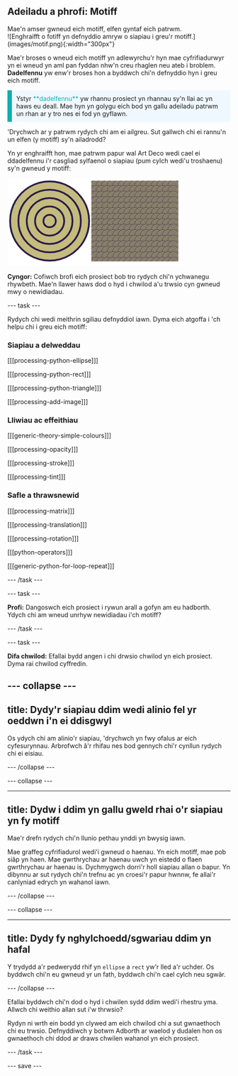 ## Adeiladu a phrofi: Motiff

<div style="display: flex; flex-wrap: wrap">
<div style="flex-basis: 200px; flex-grow: 1; margin-right: 15px;">
Mae'n amser gwneud eich motiff, elfen gyntaf eich patrwm.
</div>
<div>
![Enghraifft o fotiff yn defnyddio amryw o siapiau i greu'r motiff.](images/motif.png){:width="300px"}
</div>
</div>

Mae'r broses o wneud eich motiff yn adlewyrchu'r hyn mae cyfrifiadurwyr yn ei wneud yn aml pan fyddan nhw'n creu rhaglen neu ateb i broblem. **Dadelfennu** yw enw'r broses hon a byddwch chi'n defnyddio hyn i greu eich motiff.

<p style="border-left: solid; border-width:10px; border-color: #0faeb0; background-color: aliceblue; padding: 10px;">Ystyr <span style="color: #0faeb0">**dadelfennu**</span> yw rhannu prosiect yn rhannau sy'n llai ac yn haws eu deall. Mae hyn yn golygu eich bod yn gallu adeiladu patrwm un rhan ar y tro nes ei fod yn gyflawn.</p>

'Drychwch ar y patrwm rydych chi am ei ailgreu. Sut gallwch chi ei rannu'n un elfen (y motiff) sy'n ailadrodd?

Yn yr enghraifft hon, mae patrwm papur wal Art Deco wedi cael ei ddadelfennu i'r casgliad sylfaenol o siapiau (pum cylch wedi'u troshaenu) sy'n gwneud y motiff:

![Un motiff pum cylch wrth ymyl delwedd o'r patrwm Art Deco cyflawn gyda nifer o gopïau o'r motiff.](images/motif-pattern.png)

**Cyngor:** Cofiwch brofi eich prosiect bob tro rydych chi'n ychwanegu rhywbeth. Mae'n llawer haws dod o hyd i chwilod a'u trwsio cyn gwneud mwy o newidiadau.

--- task ---

Rydych chi wedi meithrin sgiliau defnyddiol iawn. Dyma eich atgoffa i 'ch helpu chi i greu eich motiff:

### Siapiau a delweddau

[[[processing-python-ellipse]]]

[[[processing-python-rect]]]

[[[processing-python-triangle]]]

[[[processing-add-image]]]

### Lliwiau ac effeithiau

[[[generic-theory-simple-colours]]]

[[[processing-opacity]]]

[[[processing-stroke]]]

[[[processing-tint]]]

### Safle a thrawsnewid

[[[processing-matrix]]]

[[[processing-translation]]]

[[[processing-rotation]]]

[[[python-operators]]]

[[[generic-python-for-loop-repeat]]]

--- /task ---

--- task ---

**Profi:** Dangoswch eich prosiect i rywun arall a gofyn am eu hadborth. Ydych chi am wneud unrhyw newidiadau i'ch motiff?

--- /task ---

--- task ---

**Difa chwilod:** Efallai bydd angen i chi drwsio chwilod yn eich prosiect. Dyma rai chwilod cyffredin.

--- collapse ---
---
title: Dydy'r siapiau ddim wedi alinio fel yr oeddwn i'n ei ddisgwyl
---

Os ydych chi am alinio'r siapiau, 'drychwch yn fwy ofalus ar eich cyfesurynnau. Arbrofwch â'r rhifau nes bod gennych chi'r cynllun rydych chi ei eisiau.

--- /collapse ---

--- collapse ---

---
title: Dydw i ddim yn gallu gweld rhai o'r siapiau yn fy motiff
---

Mae'r drefn rydych chi'n llunio pethau ynddi yn bwysig iawn.

Mae graffeg cyfrifiadurol wedi'i gwneud o haenau. Yn eich motiff, mae pob siâp yn haen. Mae gwrthrychau ar haenau uwch yn eistedd o flaen gwrthrychau ar haenau is. Dychmygwch dorri'r holl siapiau allan o bapur. Yn dibynnu ar sut rydych chi'n trefnu ac yn croesi'r papur hwnnw, fe allai'r canlyniad edrych yn wahanol iawn.

--- /collapse ---

--- collapse ---

---
title: Dydy fy nghylchoedd/sgwariau ddim yn hafal
---

Y trydydd a'r pedwerydd rhif yn `ellipse` a `rect` yw'r lled a'r uchder. Os byddwch chi'n eu gwneud yr un fath, byddwch chi'n cael cylch neu sgwâr.

--- /collapse ---

Efallai byddwch chi'n dod o hyd i chwilen sydd ddim wedi'i rhestru yma. Allwch chi weithio allan sut i'w thrwsio?

Rydyn ni wrth ein bodd yn clywed am eich chwilod chi a sut gwnaethoch chi eu trwsio. Defnyddiwch y botwm Adborth ar waelod y dudalen hon os gwnaethoch chi ddod ar draws chwilen wahanol yn eich prosiect.

--- /task ---

--- save ---
